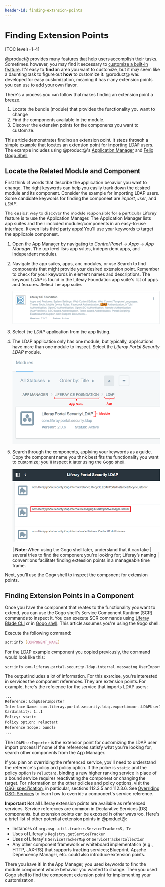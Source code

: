 ```yaml
---
header-id: finding-extension-points
---
```


# Finding Extension Points

[TOC levels=1-4]

@product@ provides many features that help users accomplish their tasks. 
Sometimes, however, you may find it necessary to [customize a built-in feature](/docs/7-2/customization).
It's easy to **find** an area you want to customize, but it may seem like a 
daunting task to figure out **how** to customize it. @product@ was developed for 
easy customization, meaning it has many extension points you can use to add 
your own flavor. 

There's a process you can follow that makes finding an extension point a breeze. 

1.  Locate the bundle (module) that provides the functionality you want to 
    change. 
3.  Find the components available in the module. 
4.  Discover the extension points for the components you want to customize. 

This article demonstrates finding an extension point. It steps 
through a simple example that locates an extension point for importing LDAP 
users. The example includes using @product@'s 
[Application Manager](/docs/7-2/user/-/knowledge_base/u/managing-and-configuring-apps#using-the-app-manager) 
and 
[Felix Gogo Shell](/docs/7-2/customization/-/knowledge_base/c/using-the-felix-gogo-shell). 

## Locate the Related Module and Component

First think of words that describe the application behavior you want to change. 
The right keywords can help you easily track down the desired module and its 
component. Consider the example for importing LDAP users. Some candidate 
keywords for finding the component are *import*, *user*, and *LDAP*. 

The easiest way to discover the module responsible for a particular Liferay 
feature is to use the Application Manager. The Application Manager lists app 
suites and their included modules/components in an easy-to-use interface. It 
even lists third party apps! You'll use your keywords to target the applicable 
component. 

1.  Open the App Manager by navigating to *Control Panel* &rarr; *Apps* &rarr; 
    *App Manager*. The top level lists app suites, independent apps, and 
    independent modules. 

2.  Navigate the app suites, apps, and modules, or use Search to find components 
    that might provide your desired extension point. Remember to check for your 
    keywords in element names and descriptions. The keyword *LDAP* is found in 
    the Liferay Foundation app suite's list of apps and features. Select the app 
    suite. 

    ![Figure 1: The Liferay Foundation app suite contains the LDAP Authentication application.](../../images/ldap-keyword-app-manager.png)

3.  Select the *LDAP* application from the app listing.

4.  The LDAP application only has one module, but typically, applications have 
    more than one module to inspect. Select the *Liferay Portal Security LDAP* 
    module. 

    ![Figure 2: The App Manager lists the module, package name, version, and status.](../../images/app-manager-breakdown.png)

5.  Search through the components, applying your keywords as a guide. Copy the 
    component name you think best fits the functionality you want to customize; 
    you'll inspect it later using the Gogo shell. 

    ![Figure 3: The component name can be found using the App Manager.](../../images/usermodellistener-component.png)

    | **Note:** When using the Gogo shell later, understand that it can take 
    | several tries to find the component you're looking for; Liferay's naming 
    | conventions facilitate finding extension points in a manageable time frame. 

Next, you'll use the Gogo shell to inspect the component for extension points. 

## Finding Extension Points in a Component

Once you have the component that relates to the functionality you want to 
extend, you can use the Gogo shell's Service Component Runtime (SCR) commands to 
inspect it. You can execute SCR commands using 
[Liferay Blade CLI](/docs/7-2/reference/-/knowledge_base/r/blade-cli) or in 
[Gogo shell](/docs/7-2/customization/-/knowledge_base/c/using-the-felix-gogo-shell). 
This article assumes you're using the Gogo shell. 

Execute the following command:

```bash
scr:info [COMPONENT_NAME]
```

For the LDAP example component you copied previously, the command would look 
like this:

```bash
scr:info com.liferay.portal.security.ldap.internal.messaging.UserImportMessageListener
```

The output includes a lot of information. For this exercise, you're interested 
in services the component references. They are extension points. For 
example, here's the reference for the service that imports LDAP users:

```bash
...
Reference: LdapUserImporter
Interface Name: com.liferay.portal.security.ldap.exportimport.LDAPUserImporter
Cardinality: 1..1
Policy: static
Policy option: reluctant
Reference Scope: bundle
...
```

The `LDAPUserImporter` is the extension point for customizing the LDAP user 
import process! If none of the references satisfy what you're looking for, 
search other components from the App Manager. 

If you plan on overriding the referenced service, you'll need to understand the 
reference's policy and policy option. If the policy is `static` and the policy 
option is `reluctant`, binding a new higher ranking service in place of a bound 
service requires reactivating the component or changing the target. For 
information on the other policies and policy options, visit the 
[OSGi specification](https://osgi.org/download/r6/osgi.enterprise-6.0.0.pdf), in 
particular, sections 112.3.5 and 112.3.6. See 
[Overriding OSGi Services](/docs/7-2/customization/-/knowledge_base/c/overriding-osgi-services) 
to learn how to override a component's service reference. 

**Important** Not all Liferay extension points are available as referenced 
services. Service references are common in Declarative Services (DS) components, 
but extension points can be exposed in other ways too. Here's a brief list of 
other potential extension points in @product@:

- Instances of `org.osgi.util.tracker.ServiceTracker<S, T>`
- Uses of Liferay's `Registry.getServiceTracker`
- Uses of Liferay's `ServiceTrackerMap` or `ServiceTrackerCollection`
- Any other component framework or whiteboard implementation (e.g., HTTP, 
  JAX-RS) that supports tracking services; Blueprint, Apache Dependency Manager, 
  etc. could also introduce extension points. 

There you have it! In the App Manager, you used keywords to find the module 
component whose behavior you wanted to change. Then you used Gogo shell to find 
the component extension point for implementing your customization. 
